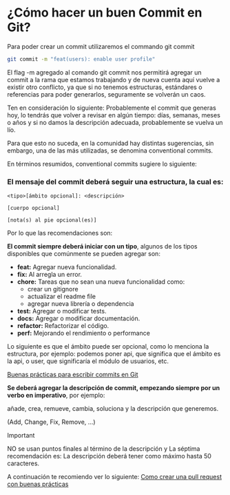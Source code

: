 # ¿Cómo hacer un buen Commit en Git?
Para poder crear un commit utilizaremos el commando git commit

```bash
git commit -m "feat(users): enable user profile"
```

El flag -m agregado al comando git commit nos permitirá agregar un commit a la rama que estamos trabajando y de nueva cuenta aquí vuelve a existir otro conflicto, ya que si no tenemos estructuras, estándares o referencias para poder generarlos, seguramente se volverán un caos.

Ten en consideración lo siguiente: Probablemente el commit que generas hoy, lo tendrás que volver a revisar en algún tiempo: días, semanas, meses o años y si no damos la descripción adecuada, probablemente se vuelva un lío.

Para que esto no suceda, en la comunidad hay distintas sugerencias, sin embargo, una de las más utilizadas, se denomina conventional commits.

En términos resumidos, conventional commits sugiere lo siguiente:

### El mensaje del commit deberá seguir una estructura, la cual es:

```
<tipo>[ámbito opcional]: <descripción>

[cuerpo opcional]

[nota(s) al pie opcional(es)]
```
Por lo que las recomendaciones son:

**El commit siempre deberá iniciar con un tipo**, algunos de los tipos disponibles que comúnmente se pueden agregar son:

- **feat:** Agregar nueva funcionalidad.
- **fix:** Al arregla un error.
- **chore:** Tareas que no sean una nueva funcionalidad como:
  - crear un gitignore
  - actualizar el readme file
  - agregar nueva librería o dependencia
- **test:** Agregar o modificar tests.
- **docs:** Agregar o modificar documentación.
- **refactor:** Refactorizar el código.
- **perf:** Mejorando el rendimiento o performance

Lo siguiente es que el ámbito puede ser opcional, como lo menciona la estructura, por ejemplo: podemos poner api, que significa que el ámbito es la api, o user, que significaría el módulo de usuarios, etc.

[Buenas prácticas para escribir commits en Git](https://midu.dev/buenas-practicas-escribir-commits-git/)

**Se deberá agregar la descripción de commit, empezando siempre por un verbo en imperativo**, por ejemplo:

añade, crea, remueve, cambia, soluciona y la descripción que generemos.

(Add, Change, Fix, Remove, …)


> [!IMPORTANT]
> NO se usan puntos finales al término de la descripción y La séptima recomendación es: La descripción deberá tener como máximo hasta 50 caracteres.

A continuación te recomiendo ver lo siguiente: [Como crear una pull request con buenas prácticas](/pull_request/pull_request.md)
